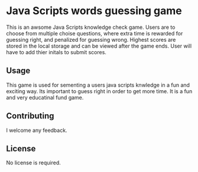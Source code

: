 # Java Scripts words guessing game

This is an awsome Java Scripts knowledge check game. Users are to choose from multiple choise questions, where extra time is rewarded for guessing right, and penalized for guessing wrong. Highest scores are stored in the local storage and can be viewed after the game ends. User will have to add thier initals 
to submit scores.

## Usage
This game is used for sementing a users java scripts knwledge in a fun and exciting way.  Its important to guess right in order to get more time. 
It is a fun and very educatinal fund game.

## Contributing

I welcome any feedback. 

## License

No license is required.
